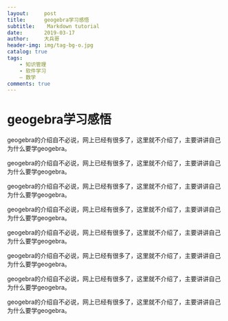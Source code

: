 ```yaml
---
layout:     post
title:      geogebra学习感悟
subtitle:    Markdown tutorial
date:       2019-03-17
author:     大兵哥
header-img: img/tag-bg-o.jpg
catalog: true
tags:
    - 知识管理
    - 软件学习
    — 数学
comments: true
---
```


# geogebra学习感悟

geogebra的介绍自不必说，网上已经有很多了，这里就不介绍了，主要讲讲自己为什么要学geogebra。

geogebra的介绍自不必说，网上已经有很多了，这里就不介绍了，主要讲讲自己为什么要学geogebra。

geogebra的介绍自不必说，网上已经有很多了，这里就不介绍了，主要讲讲自己为什么要学geogebra。

geogebra的介绍自不必说，网上已经有很多了，这里就不介绍了，主要讲讲自己为什么要学geogebra。

geogebra的介绍自不必说，网上已经有很多了，这里就不介绍了，主要讲讲自己为什么要学geogebra。

geogebra的介绍自不必说，网上已经有很多了，这里就不介绍了，主要讲讲自己为什么要学geogebra。

geogebra的介绍自不必说，网上已经有很多了，这里就不介绍了，主要讲讲自己为什么要学geogebra。

geogebra的介绍自不必说，网上已经有很多了，这里就不介绍了，主要讲讲自己为什么要学geogebra。



